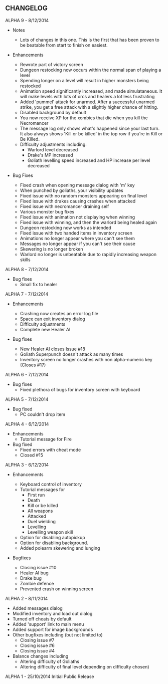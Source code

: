 CHANGELOG
--------------------------------------------------------------------------------
ALPHA 9 - 8/12/2014
- Notes
  - Lots of changes in this one. This is the first that has been proven
    to be beatable from start to finish on easiest.

- Enhancements
  - Rewrote part of victory screen
  - Dungeon restocking now occurs within the normal span of playing a level
  - Spending longer on a level will result in higher monsters being restocked
  - Animation speed significantly increased, and made simulataneous. It will
    make levels with lots of orcs and healers a lot less frustrating
  - Added 'pummel' attack for unarmed. After a successful unarmed strike, you
    get a free attack with a slightly higher chance of hitting.
  - Disabled background by default
  - You now receive XP for the xombies that die when you kill the Necromancer
  - The message log only shows what's happened since your last turn. It also
    always shows 'Kill or be killed' in the top row if you're in Kill or Be
    Killed.
  - Difficulty adjustments including:
    - Warlord level decreased
    - Drake's MP increased      
    - Goliath levelling speed increased and HP increase per level decreased
 
- Bug Fixes
  - Fixed crash when opening message dialog with 'm' key
  - When punched by goliaths, your visibility updates
  - Fixed issue with no random monsters appearing on final level
  - Fixed issue with drakes causing crashes when attacked
  - Fixed issue with necromancer draining self
  - Various monster bug fixes
  - Fixed issue with animation not displaying when winning
  - Fixed issue with winning, and then the warlord being healed again
  - Dungeon restocking now works as intended
  - Fixed issue with two handed items in inventory screen
  - Animations no longer appear where you can't see them
  - Messages no longer appear if you can't see their cause
  - Skewering is no longer broken
  - Warlord no longer is unbeatable due to rapidly increasing weapon skills

ALPHA 8 - 7/12/2014
- Bug fixes
  - Small fix to healer

ALPHA 7 - 7/12/2014
- Enhancements
  - Crashing now creates an error log file
  - Space can exit inventory dialog
  - Difficulty adjustments
  - Complete new Healer AI
  
- Bug fixes 
  - New Healer AI closes Issue #18
  - Goliath Superpunch doesn't attack as many times
  - Inventory screen no longer crashes with non alpha-numeric key (Closes #17)

ALPHA 6 - 7/12/2014
- Bug fixes
  - Fixed plethora of bugs for inventory screen with keyboard

ALPHA 5 - 7/12/2014
- Bug fixed
  - PC couldn't drop item

ALPHA 4 - 6/12/2014
- Enhancements
  - Tutorial message for Fire
- Bug fixed
  - Fixed errors with cheat mode
  - Closed #15

ALPHA 3 - 6/12/2014
- Enhancements
  - Keyboard control of inventory
  - Tutorial messages for
    - First run
    - Death
    - Kill or be killed
    - All weapons
    - Attacked
    - Duel wielding
    - Levelling
    - Levelling weapon skill
  - Option for disabling autopickup
  - Option for disabling background.
  - Added polearm skewering and lunging
  
- Bugfixes
  - Closing issue #10
  - Healer AI bug
  - Drake bug
  - Zombie defence
  - Prevented crash on winning screen

ALPHA 2 - 8/11/2014
- Added messages dialog
- Modified inventory and load out dialog
- Turned off cheats by default
- Added 'support' link to main menu
- Added support for image backgrounds
- Other bugfixes including (but not limited to)
	- Closing issue #7
	- Closing issue #6
	- Closing issue #4	
- Balance changes including
	- Altering difficulty of Goliaths
	- Altering difficulty of final level depending on difficulty chosen)

ALPHA 1 - 25/10/2014
Initial Public Release
